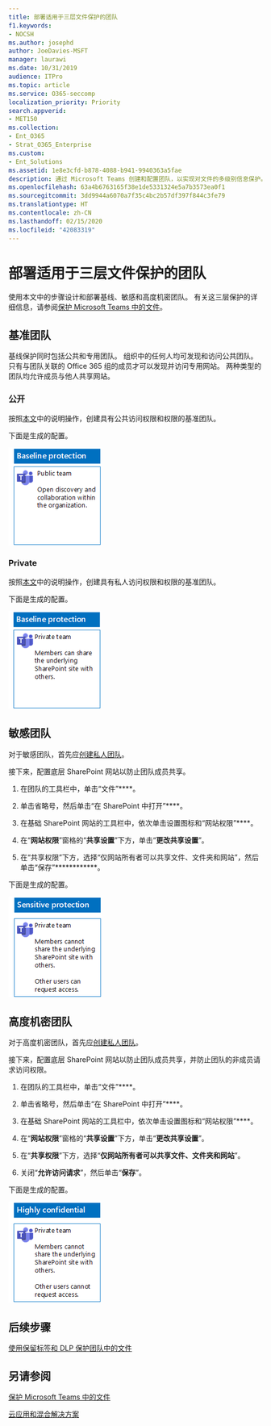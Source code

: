 ```yaml
---
title: 部署适用于三层文件保护的团队
f1.keywords:
- NOCSH
ms.author: josephd
author: JoeDavies-MSFT
manager: laurawi
ms.date: 10/31/2019
audience: ITPro
ms.topic: article
ms.service: O365-seccomp
localization_priority: Priority
search.appverid:
- MET150
ms.collection:
- Ent_O365
- Strat_O365_Enterprise
ms.custom:
- Ent_Solutions
ms.assetid: 1e8e3cfd-b878-4088-b941-9940363a5fae
description: 通过 Microsoft Teams 创建和配置团队，以实现对文件的多级别信息保护。
ms.openlocfilehash: 63a4b6763165f38e1de5331324e5a7b3573ea0f1
ms.sourcegitcommit: 3dd9944a6070a7f35c4bc2b57df397f844c3fe79
ms.translationtype: HT
ms.contentlocale: zh-CN
ms.lasthandoff: 02/15/2020
ms.locfileid: "42083319"
---
```

# <a name="deploy-teams-for-three-tiers-of-protection-for-files"></a>部署适用于三层文件保护的团队

使用本文中的步骤设计和部署基线、敏感和高度机密团队。 有关这三层保护的详细信息，请参阅[保护 Microsoft Teams 中的文件](secure-files-in-teams.md)。

## <a name="baseline-teams"></a>基准团队

基线保护同时包括公共和专用团队。 组织中的任何人均可发现和访问公共团队。 只有与团队关联的 Office 365 组的成员才可以发现并访问专用网站。 两种类型的团队均允许成员与他人共享网站。

### <a name="public"></a>公开

按照[本文](https://support.office.com/article/174adf5f-846b-4780-b765-de1a0a737e2b)中的说明操作，创建具有公共访问权限和权限的基准团队。

下面是生成的配置。

![面向公共团队的基准级别保护。](../../media/baseline-public-team.png)

### <a name="private"></a>Private

按照[本文](https://support.office.com/article/174adf5f-846b-4780-b765-de1a0a737e2b)中的说明操作，创建具有私人访问权限和权限的基准团队。

下面是生成的配置。

![面向私人团队的基准级别保护。](../../media/baseline-private-team.png)

## <a name="sensitive-teams"></a>敏感团队

对于敏感团队，首先应[创建私人团队](https://support.office.com/article/174adf5f-846b-4780-b765-de1a0a737e2b)。

接下来，配置底层 SharePoint 网站以防止团队成员共享。

1. 在团队的工具栏中，单击“文件”****。

2. 单击省略号，然后单击“在 SharePoint 中打开”****。

3. 在基础 SharePoint 网站的工具栏中，依次单击设置图标和“网站权限”****。

4. 在“**网站权限**”窗格的“**共享设置**”下方，单击“**更改共享设置**”。

5. 在“共享权限”下方，选择“仅网站所有者可以共享文件、文件夹和网站”，然后单击“保存”************。

下面是生成的配置。

![团队的敏感保护。](../../media/sensitive-team.png)

## <a name="highly-confidential-teams"></a>高度机密团队

对于高度机密团队，首先应[创建私人团队](https://support.office.com/article/174adf5f-846b-4780-b765-de1a0a737e2b)。

接下来，配置底层 SharePoint 网站以防止团队成员共享，并防止团队的非成员请求访问权限。

1. 在团队的工具栏中，单击“文件”****。

2. 单击省略号，然后单击“在 SharePoint 中打开”****。

3. 在基础 SharePoint 网站的工具栏中，依次单击设置图标和“网站权限”****。

4. 在“**网站权限**”窗格的“**共享设置**”下方，单击“**更改共享设置**”。

5. 在“**共享权限**”下方，选择“**仅网站所有者可以共享文件、文件夹和网站**”。

6. 关闭“**允许访问请求**”，然后单击“**保存**”。

下面是生成的配置。

![团队的高度机密保护。](../../media/highly-confidential-team.png)

## <a name="next-step"></a>后续步骤

[使用保留标签和 DLP 保护团队中的文件](deploy-teams-retention-DLP.md)

## <a name="see-also"></a>另请参阅

[保护 Microsoft Teams 中的文件](secure-files-in-teams.md)

[云应用和混合解决方案](https://docs.microsoft.com/office365/enterprise/cloud-adoption-and-hybrid-solutions)
